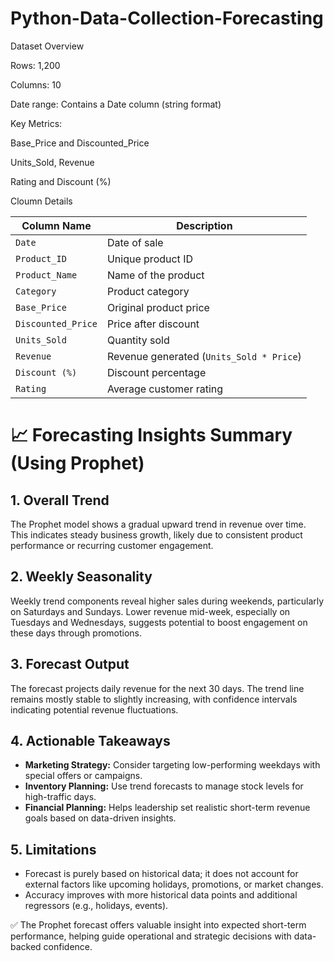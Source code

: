 # Python-Data-Collection-Forecasting
Dataset Overview

Rows: 1,200

Columns: 10

Date range: Contains a Date column (string format)

Key Metrics:

Base_Price and Discounted_Price

Units_Sold, Revenue

Rating and Discount (%)

Cloumn Details

| Column Name        | Description                              |
| ------------------ | ---------------------------------------- |
| `Date`             | Date of sale                             |
| `Product_ID`       | Unique product ID                        |
| `Product_Name`     | Name of the product                      |
| `Category`         | Product category                         |
| `Base_Price`       | Original product price                   |
| `Discounted_Price` | Price after discount                     |
| `Units_Sold`       | Quantity sold                            |
| `Revenue`          | Revenue generated (`Units_Sold * Price`) |
| `Discount (%)`     | Discount percentage                      |
| `Rating`           | Average customer rating                  |

# 📈 Forecasting Insights Summary (Using Prophet)

## 1. Overall Trend
The Prophet model shows a gradual upward trend in revenue over time. This indicates steady business growth, likely due to consistent product performance or recurring customer engagement.

## 2. Weekly Seasonality
Weekly trend components reveal higher sales during weekends, particularly on Saturdays and Sundays. Lower revenue mid-week, especially on Tuesdays and Wednesdays, suggests potential to boost engagement on these days through promotions.

## 3. Forecast Output
The forecast projects daily revenue for the next 30 days. The trend line remains mostly stable to slightly increasing, with confidence intervals indicating potential revenue fluctuations.

## 4. Actionable Takeaways
- **Marketing Strategy:** Consider targeting low-performing weekdays with special offers or campaigns.  
- **Inventory Planning:** Use trend forecasts to manage stock levels for high-traffic days.  
- **Financial Planning:** Helps leadership set realistic short-term revenue goals based on data-driven insights.

## 5. Limitations
- Forecast is purely based on historical data; it does not account for external factors like upcoming holidays, promotions, or market changes.  
- Accuracy improves with more historical data points and additional regressors (e.g., holidays, events).

✅ The Prophet forecast offers valuable insight into expected short-term performance, helping guide operational and strategic decisions with data-backed confidence.
